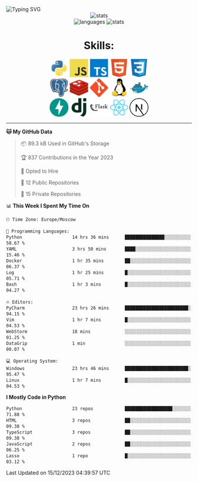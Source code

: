 <img src="https://readme-typing-svg.demolab.com?font=Fira+Code&size=50&duration=3000&color=9745F5&center=true&multiline=true&repeat=false&random=false&width=1000&height=150&lines=Hi!+I'm+Vanya;Python+Fullstack+Developer" alt="Typing SVG" />
<div align="center">
  <img src="http://github-readme-streak-stats.herokuapp.com?user=schr1k&theme=midnight-purple&hide_border=true&border_radius=0&date_format=j%20M%5B%20Y%5D&card_width=500&dates=9745F5&background=020202&border=9745F5&stroke=9745F5&ring=9745F5&fire=9745F5&currStreakNum=9745F5&sideNums=9745F5&currStreakLabel=9745F5&sideLabels=9745F5&excludeDaysLabel=9745F5" alt="stats" width=80%/>
</div>
<div align="center">
  <img src="https://github-readme-stats.vercel.app/api/top-langs/?username=schr1k&hide_border=true&bg_color=020202&text_color=9745F5&title_color=9745F5&layout=compact" alt="languages" width=40.25%>
  <img src="https://github-readme-stats.vercel.app/api?username=schr1k&show_icons=true&hide_border=true&bg_color=020202&text_color=9745F5&title_color=9745F5&icon_color=9745F5&hide_rank=true&hide=contribs,issues" alt="stats" width=39.4%/>
</div>
<div align="center">
  <h1>Skills:</h1>
  <img src="https://github.com/devicons/devicon/blob/master/icons/python/python-original.svg" title="Python" alt="Python" width="10%" height="auto"/>
  <img src="https://github.com/devicons/devicon/blob/master/icons/javascript/javascript-original.svg" title="JavaScript" alt="JavaScript" width="10%" height="auto"/>
  <img src="https://github.com/devicons/devicon/blob/master/icons/typescript/typescript-original.svg" title="TypeScript" alt="TypeScript" width="10%" height="auto"/>
  <img src="https://github.com/devicons/devicon/blob/master/icons/html5/html5-original.svg" title="Html" alt="Html" width="10%" height="auto"/>
  <img src="https://github.com/devicons/devicon/blob/master/icons/css3/css3-original.svg" title="Css" alt="Css" width="10%" height="auto"/>
  <br/>
  <img src="https://github.com/devicons/devicon/blob/master/icons/postgresql/postgresql-original.svg" title="Postgresql" alt="Postgresql" width="10%" height="auto"/>
  <img src="https://github.com/devicons/devicon/blob/master/icons/redis/redis-original.svg" title="Redis" alt="Redis" width="10%" height="auto"/>
  <img src="https://github.com/devicons/devicon/blob/master/icons/git/git-original.svg" title="Git" alt="Git" width="10%" height="auto"/>
  <img src="https://github.com/devicons/devicon/blob/master/icons/linux/linux-original.svg" title="Linux" alt="Linux" width="10%" height="auto"/>
  <img src="https://github.com/devicons/devicon/blob/master/icons/docker/docker-original.svg" title="Docker" alt="Docker" width="10%" height="auto"/>
  <br/>
  <img src="https://github.com/devicons/devicon/blob/master/icons/fastapi/fastapi-original.svg" title="FastAPI" alt="FastAPI" width="10%" height="auto"/>
  <img src="https://github.com/devicons/devicon/blob/master/icons/django/django-plain.svg" title="Django" alt="Django" width="10%" height="auto"/>
  <img src="https://github.com/devicons/devicon/blob/master/icons/flask/flask-original-wordmark.svg" title="Flask" alt="Flask" width="10%" height="auto"/>
  <img src="https://github.com/devicons/devicon/blob/master/icons/react/react-original.svg" title="React" alt="React" width="10%" height="auto"/>
  <img src="https://github.com/devicons/devicon/blob/master/icons/nextjs/nextjs-line.svg" title="Next" alt="Next" width="10%" height="auto"/>
</div>

---
<!--START_SECTION:waka-->
**🐱 My GitHub Data** 

> 📦 89.3 kB Used in GitHub's Storage 
 > 
> 🏆 837 Contributions in the Year 2023
 > 
> 💼 Opted to Hire
 > 
> 📜 12 Public Repositories 
 > 
> 🔑 15 Private Repositories 
 > 
📊 **This Week I Spent My Time On** 

```text
🕑︎ Time Zone: Europe/Moscow

💬 Programming Languages: 
Python                   14 hrs 36 mins      ███████████████░░░░░░░░░░   58.67 % 
YAML                     3 hrs 50 mins       ████░░░░░░░░░░░░░░░░░░░░░   15.46 % 
Docker                   1 hr 35 mins        ██░░░░░░░░░░░░░░░░░░░░░░░   06.37 % 
Log                      1 hr 25 mins        █░░░░░░░░░░░░░░░░░░░░░░░░   05.71 % 
Bash                     1 hr 3 mins         █░░░░░░░░░░░░░░░░░░░░░░░░   04.27 % 

🔥 Editors: 
PyCharm                  23 hrs 26 mins      ████████████████████████░   94.15 % 
Vim                      1 hr 7 mins         █░░░░░░░░░░░░░░░░░░░░░░░░   04.53 % 
WebStorm                 18 mins             ░░░░░░░░░░░░░░░░░░░░░░░░░   01.25 % 
DataGrip                 1 min               ░░░░░░░░░░░░░░░░░░░░░░░░░   00.07 % 

💻 Operating System: 
Windows                  23 hrs 46 mins      ████████████████████████░   95.47 % 
Linux                    1 hr 7 mins         █░░░░░░░░░░░░░░░░░░░░░░░░   04.53 % 
```

**I Mostly Code in Python** 

```text
Python                   23 repos            ██████████████████░░░░░░░   71.88 % 
HTML                     3 repos             ██░░░░░░░░░░░░░░░░░░░░░░░   09.38 % 
TypeScript               3 repos             ██░░░░░░░░░░░░░░░░░░░░░░░   09.38 % 
JavaScript               2 repos             ██░░░░░░░░░░░░░░░░░░░░░░░   06.25 % 
Lasso                    1 repo              █░░░░░░░░░░░░░░░░░░░░░░░░   03.12 % 
```




 Last Updated on 15/12/2023 04:39:57 UTC
<!--END_SECTION:waka-->
